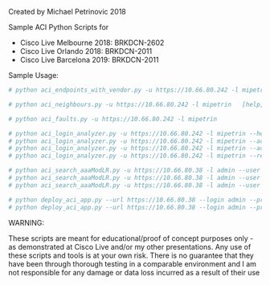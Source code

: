 Created by Michael Petrinovic 2018

Sample ACI Python Scripts for
* Cisco Live Melbourne 2018: BRKDCN-2602
* Cisco Live Orlando 2018: BRKDCN-2011
* Cisco Live Barcelona 2019: BRKDCN-2011

Sample Usage:

```YAML
# python aci_endpoints_with_vendor.py -u https://10.66.80.242 -l mipetrin  

# python aci_neighbours.py -u https://10.66.80.242 -l mipetrin   [help, two options cdp | lldp or default is both]

# python aci_faults.py -u https://10.66.80.242 -l mipetrin

# python aci_login_analyzer.py -u https://10.66.80.242 -l mipetrin --help
# python aci_login_analyzer.py -u https://10.66.80.242 -l mipetrin --action login --user root
# python aci_login_analyzer.py -u https://10.66.80.242 -l mipetrin --action login --user root --start 2018-02-28T00:00 --end 2018-03-08T23:59
# python aci_login_analyzer.py -u https://10.66.80.242 -l mipetrin --result Failure --start 2018-02-28T00:00 --end 2018-03-08T23:59 --user UNKNOWN

# python aci_search_aaaModLR.py -u https://10.66.80.38 -l admin --user admin    [ help option ]
# python aci_search_aaaModLR.py -u https://10.66.80.38 -l admin --user admin --start 2018-02-28T00:00 --end 2018-03-08T23:59
# python aci_search_aaaModLR.py -u https://10.66.80.38 -l admin --user admin --action deletion

# python deploy_aci_app.py --url https://10.66.80.38 --login admin --prefix mipetrin-CLUS18 --amount 3
# python deploy_aci_app.py --url https://10.66.80.38 --login admin --prefix mipetrin-CLUS18 --amount 3 -delete
```

WARNING:

These scripts are meant for educational/proof of concept purposes only - as demonstrated at Cisco Live and/or my other presentations. Any use of these scripts and tools is at your own risk. There is no guarantee that they have been through thorough testing in a comparable environment and I am not responsible for any damage or data loss incurred as a result of their use
